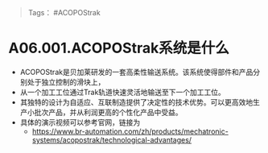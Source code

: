 > Tags： #ACOPOStrak

# A06.001.ACOPOStrak系统是什么

- ACOPOStrak是贝加莱研发的一套高柔性输送系统。该系统使得部件和产品分别处于独立控制的滑块上，
- 从一个加工工位通过Trak轨道快速灵活地输送至下一个加工工位。
- 其独特的设计为自适应、互联制造提供了决定性的技术优势。可以更高效地生产小批次产品，并从利润更高的个性化产品中受益。
- 具体的演示视频可以参考官网，链接为
    - https://www.br-automation.com/zh/products/mechatronic-systems/acopostrak/technological-advantages/
